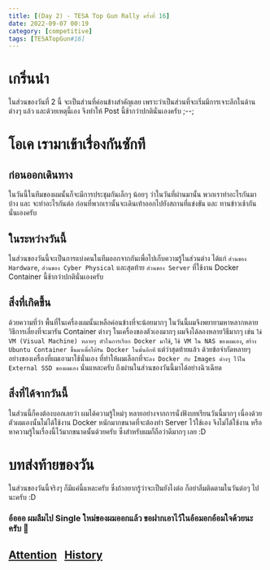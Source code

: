 ```yaml
---
title: [(Day 2) - TESA Top Gun Rally ครั้งที่ 16]
date: 2022-09-07 00:19
category: [competitive]
tags: [TESATopGun#16]
---
```

# เกริ่นนำ 
ในส่วนของวันที่ 2 นี้ จะเป็นส่วนที่ค่อนข้างสำคัญเลย เพราะว่าเป็นส่วนที่จะเริ่มมีการเจาะลึกในด้านต่างๆ แล้ว และด้วยเหตุนี้เอง จึงทำให้ Post นี้ช้ากว่าปกตินั่นเองครับ ;--;
<br />

# โอเค เรามาเข้าเรื่องกันซักที
## ก่อนออกเดินทาง
ในวันนี้ในทีมของผมนั้นก็จะมีการประชุมกันเล็กๆ น้อยๆ ว่าในวันที่ผ่านมานั้น พวกเราทำอะไรกันมาบ้าง และ จะทำอะไรกันต่อ ก่อนที่พวกเรานั้นจะเดินเท้าออกไปยังสถานที่แข่งขัน และ ทานข้าวเช้ากันนั่นเองครับ

## ในระหว่างวันนี้
ในส่วนของวันนี้จะเป็นการแบ่งคนในทีมออกจากกันเพื่อไปเก็บความรู้ในส่วนต่าง ได้แก่ `ส่วนของ Hardware`, `ส่วนของ Cyber Physical` และสุดท้าย `ส่วนของ Server` ที่ใช้งาน Docker Container นี้ช้ากว่าปกตินั่นเองครับ

## สิ่งที่เกิดขึ้น
ด้วยความที่ว่า พื้นที่ในเครื่องผมนั้นเหลือค่อนข้างที่จะน้อยมากๆ ในวันนี้ผมจึงพยายามหาหลากหลายวิธีการเลี่ยงที่จะมารัน Container ต่างๆ ในเครื่องของตัวเองมากๆ 
ผมจึงได้ลองหลายวิธีมากๆ เช่น `ใช้ VM (Visual Machine) หลายๆ ตัวในการเรียก Docker มาใช้`, `ใช้ VM ใน NAS ของผมเอง`, `​สร้าง Ubuntu Container ขึ้นมาเพื่อให้รัน Docker ในนั้นอีกที` แต่ว่าสุดท้ายแล้ว ด้วยข้อจำกัดหลายๆ อย่างของเครื่องที่ผมเอามาใช้นั่นเอง ที่ทำให้ผมเลือกที่จะ`ลง Docker กับ Images ต่างๆ ไว้ใน External SSD ของผมเอง` นั่นแหละครับ ถึงผ่านในส่วนของวันนี้มาได้อย่างฉิวเฉียด

## สิ่งที่ได้จากวันนี้
ในส่วนนี้ก็คงต้องบอกเลยว่า ผมได้ความรู้ใหม่ๆ หลายอย่างจากการนั่งฟังบทเรียนวันนี้มากๆ เนื่องด้วยตัวผมเองนั้นไม่ได้ใช้งาน Docker หนักมากขนาดที่จะต้องทำ Server ไว้ใช้เอง จึงไม่ได้ใช้งาน หรือ หาความรู้ในเรื่องนี้ไว้มากขนาดนั้นด้วยครับ
ซึ่งสำหรับผมก็ถือว่าดีมากๆ เลย :D
<br />

# บทส่งท้ายของวัน
ในส่วนของวันนี้จริงๆ ก็มีแค่นี้แหละครับ ซึ่งถ้าอยากรู้ว่าจะเป็นยังไงต่อ ก็อย่าลืมติดตามในวันต่อๆ ไปนะครับ :D
<br />

### อ้อออ ผมลืมไป Single ใหม่ของผมออกแล้ว ขอฝากเอาไว้ในอ้อมอกอ้อมใจด้วยนะครับ 🥺
## [Attention](https://katsuragi.detzz.in.th/sharing/?id=10) &nbsp; [History](https://katsuragi.detzz.in.th/sharing/?id=9)